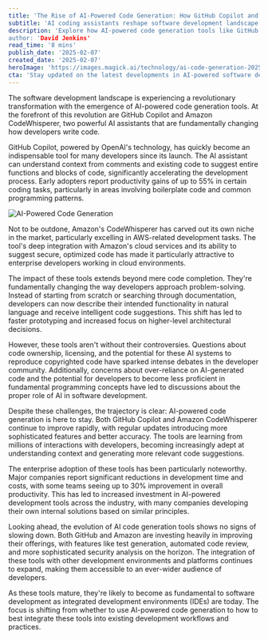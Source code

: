 ```yaml
---
title: 'The Rise of AI-Powered Code Generation: How GitHub Copilot and Amazon CodeWhisperer Are Transforming Software Development'
subtitle: 'AI coding assistants reshape software development landscape'
description: 'Explore how AI-powered code generation tools like GitHub Copilot and Amazon CodeWhisperer are revolutionizing software development. Understand the impact on productivity, the shift in problem-solving, and the debate surrounding code ownership and licensing.’
author: 'David Jenkins'
read_time: '8 mins'
publish_date: '2025-02-07'
created_date: '2025-02-07'
heroImage: 'https://images.magick.ai/technology/ai-code-generation-2025.jpg'
cta: 'Stay updated on the latest developments in AI-powered software development tools and industry insights by following us on LinkedIn. Join our community of forward-thinking tech professionals!'
---
```


The software development landscape is experiencing a revolutionary transformation with the emergence of AI-powered code generation tools. At the forefront of this revolution are GitHub Copilot and Amazon CodeWhisperer, two powerful AI assistants that are fundamentally changing how developers write code.

GitHub Copilot, powered by OpenAI's technology, has quickly become an indispensable tool for many developers since its launch. The AI assistant can understand context from comments and existing code to suggest entire functions and blocks of code, significantly accelerating the development process. Early adopters report productivity gains of up to 55% in certain coding tasks, particularly in areas involving boilerplate code and common programming patterns.

![AI-Powered Code Generation](https://i.magick.ai/PIXE/1753601582000_magick_img.webp)

Not to be outdone, Amazon's CodeWhisperer has carved out its own niche in the market, particularly excelling in AWS-related development tasks. The tool's deep integration with Amazon's cloud services and its ability to suggest secure, optimized code has made it particularly attractive to enterprise developers working in cloud environments.

The impact of these tools extends beyond mere code completion. They're fundamentally changing the way developers approach problem-solving. Instead of starting from scratch or searching through documentation, developers can now describe their intended functionality in natural language and receive intelligent code suggestions. This shift has led to faster prototyping and increased focus on higher-level architectural decisions.

However, these tools aren't without their controversies. Questions about code ownership, licensing, and the potential for these AI systems to reproduce copyrighted code have sparked intense debates in the developer community. Additionally, concerns about over-reliance on AI-generated code and the potential for developers to become less proficient in fundamental programming concepts have led to discussions about the proper role of AI in software development.

Despite these challenges, the trajectory is clear: AI-powered code generation is here to stay. Both GitHub Copilot and Amazon CodeWhisperer continue to improve rapidly, with regular updates introducing more sophisticated features and better accuracy. The tools are learning from millions of interactions with developers, becoming increasingly adept at understanding context and generating more relevant code suggestions.

The enterprise adoption of these tools has been particularly noteworthy. Major companies report significant reductions in development time and costs, with some teams seeing up to 30% improvement in overall productivity. This has led to increased investment in AI-powered development tools across the industry, with many companies developing their own internal solutions based on similar principles.

Looking ahead, the evolution of AI code generation tools shows no signs of slowing down. Both GitHub and Amazon are investing heavily in improving their offerings, with features like test generation, automated code review, and more sophisticated security analysis on the horizon. The integration of these tools with other development environments and platforms continues to expand, making them accessible to an ever-wider audience of developers.

As these tools mature, they're likely to become as fundamental to software development as integrated development environments (IDEs) are today. The focus is shifting from whether to use AI-powered code generation to how to best integrate these tools into existing development workflows and practices.